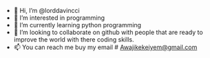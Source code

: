 - 👋 Hi, I’m @lorddavincci
- 👀 I’m interested in programming 
- 🌱 I’m currently learning python programming
- 💞️ I’m looking to collaborate on github with people that are ready to improve the world with there coding skills. 
- 📫 You can reach me buy my email # Awajikekeiyem@gmail.com 

<!---
lorddavincci/lorddavincci is a ✨ special ✨ repository because its `README.md` (this file) appears on your GitHub profile.
You can click the Preview link to take a look at your changes.
--->

